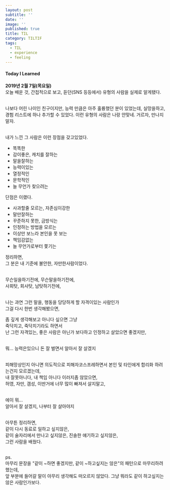 ```yaml
---
layout: post
subtitle: ''
date: ''
image: ''
published: true
title: TIL
category: TILTIF
tags:
  - TIL
  - experience
  - feeling
---
```

<h4>Today I Learned</h4>

**2019년 2월 7일(목요일)**<br/>
오늘 배운 것, 간접적으로 보고, 듣던(SNS 등등에서) 유형의 사람을 실제로 알게됐다.<br/><br/>

나보다 어린 나이인 친구이지만, 능력 만큼은 아주 훌륭했던 분이 있었는데, 실망을하고,<br/>
경험 리스트에 하나 추가할 수 있었다. 이런 유형의 사람은 나랑 안맞네. 거르자, 만나지 말자.<br/><br/>

내가 느낀 그 사람은 이런 장점을 갖고있었다.<br/>

- 똑똑한
- 감이좋은, 캐치를 잘하는
- 말을잘하는
- 능력이있는
- 열정적인 
- 문학적인
- 늘 무언가 찾으려는

단점은 이랬다.<br/>
- 사과할줄 모르는, 자존심이강한
- 말만잘하는
- 꾸준하지 못한, 금방식는
- 인정하는 방법을 모르는
- 이상만 보느라 본인을 못 보는
- 책임감없는
- 늘 무언가로부터 쫓기는	

정리하면,<br/>
그 분은 내 기준에 불안한, 자만한사람이었다.<br/><br/>

무슨일을하기전에, 무슨말을하기전에,<br/>
사회탓, 회사탓, 남탓하기전에,<br/><br/>

나는 과연 그런 말을, 행동을 당당하게 할 자격이있는 사람인가<br/>
그걸 다시 한번 생각해봤으면,<br/>

좀 깊게 생각해보고 아니다 싶으면 그냥<br/>
죽닥치고, 죽닥치기라도 하면서<br/>
난 그런 자격있는, 좋은 사람은 아닌가 보다하고 인정하고 살았으면 좋겠지만,<br/><br/>

뭐... 능력은있으니 돈 잘 벌면서 알아서 잘 살겠지<br/><br/>

피해망상인지 아니면 의도적으로 피해자코스프레하면서 본인 및 타인에게 합리화 하려는건지 모르겠는데,<br/>
내 잘못아니다, 내 책임 아니다 이러지좀 않았으면,<br/>
허영, 자만, 갬성, 이딴거에 너무 많이 빠져서 살지말고,<br/><br/>

에이 뭐...<br/>
알아서 잘 살겠지, 나부터 잘 살아야지<br/><br/>

아무튼 정리하면,<br/>
같이 다시 동료로 일하고 싶지않은,<br/>
같이 술자리에서 만나고 싶지않은, 진솔한 얘기하고 싶지않은,<br/>
그런 사람을 배웠다.<br/><br/>

ps. <br/>
마무리 문장을 "같이 ~하면 좋겠지만, 같이 ~하고싶지는 않은"의 패턴으로 마무리하려 했는데,<br/>
앞 부분에 들어갈 말이 아무리 생각해도 떠오르지 않았다. 그냥 뭐라도 같이 하고싶지는 않은 사람인가보다.